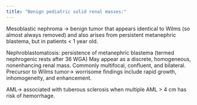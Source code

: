 ```yaml
---
title: "Benign pediatric solid renal masses:"
---
```

Mesoblastic nephroma &#8594; benign tumor that appears identical to Wilms (so almost always removed) and also arises from persistent metanephric blastema, but in patients &lt; 1 year old.

Nephroblastomatosis: persistence of metanephric blastema (termed nephrogenic rests after 36 WGA)
May appear as a discrete, homogeneous, nonenhancing renal mass.
Commonly multifocal, confluent, and bilateral.
Precursor to Wilms tumor&#8594; worrisome findings include rapid growth, inhomogeneity, and enhancement.

AML&#8594; associated with tuberous sclerosis when multiple
AML &gt; 4 cm has risk of hemorrhage.

